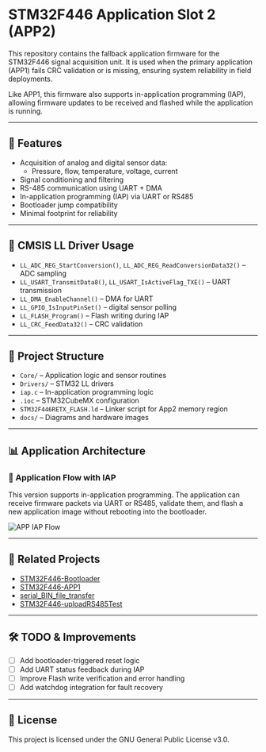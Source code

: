 # STM32F446 Application Slot 2 (APP2)

This repository contains the fallback application firmware for the STM32F446 signal acquisition unit. It is used when the primary application (APP1) fails CRC validation or is missing, ensuring system reliability in field deployments.

Like APP1, this firmware also supports in-application programming (IAP), allowing firmware updates to be received and flashed while the application is running.

---

## 🚀 Features

- Acquisition of analog and digital sensor data:
  - Pressure, flow, temperature, voltage, current
- Signal conditioning and filtering
- RS-485 communication using UART + DMA
- In-application programming (IAP) via UART or RS485
- Bootloader jump compatibility
- Minimal footprint for reliability

---

## 🧠 CMSIS LL Driver Usage

- `LL_ADC_REG_StartConversion()`, `LL_ADC_REG_ReadConversionData32()` – ADC sampling
- `LL_USART_TransmitData8()`, `LL_USART_IsActiveFlag_TXE()` – UART transmission
- `LL_DMA_EnableChannel()` – DMA for UART
- `LL_GPIO_IsInputPinSet()` – digital sensor polling
- `LL_FLASH_Program()` – Flash writing during IAP
- `LL_CRC_FeedData32()` – CRC validation

---

## 📁 Project Structure

- `Core/` – Application logic and sensor routines
- `Drivers/` – STM32 LL drivers
- `iap.c` – In-application programming logic
- `.ioc` – STM32CubeMX configuration
- `STM32F446RETX_FLASH.ld` – Linker script for App2 memory region
- `docs/` – Diagrams and hardware images

---

## 📊 Application Architecture

### 🧠 Application Flow with IAP

This version supports in-application programming. The application can receive firmware packets via UART or RS485, validate them, and flash a new application image without rebooting into the bootloader.

![APP IAP Flow](docs/img/SWdesignv1.png)

---

## 🔗 Related Projects

- [STM32F446-Bootloader](https://github.com/Vojtese/STM32F446-Bootloader)
- [STM32F446-APP1](https://github.com/Vojtese/STM32F446-APP1)
- [serial_BIN_file_transfer](https://github.com/Vojtese/serial_BIN_file_transfer)
- [STM32F446-uploadRS485Test](https://github.com/Vojtese/STM32F446-uploadRS485Test)

---

## 🛠️ TODO & Improvements

- [ ] Add bootloader-triggered reset logic
- [ ] Add UART status feedback during IAP
- [ ] Improve Flash write verification and error handling
- [ ] Add watchdog integration for fault recovery

---

## 📜 License

This project is licensed under the GNU General Public License v3.0.
